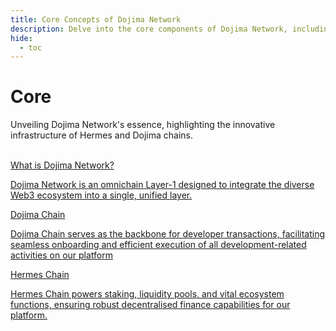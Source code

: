 ```yaml
---
title: Core Concepts of Dojima Network
description: Delve into the core components of Dojima Network, including architecture, chain clients, and key features.
hide:
  - toc
---
```


<style>
   .git-revision-date-localized-plugin, .md-source-file, .md-content__button.md-icon {
      display: none;
   }
</style>

<div class="section-wrapper product-section-head">
   <!-- <div class="hero-image"><img src="../img/Core.png" loading="lazy" class="hero-image" style="width: 40%; float: right;"></div> -->
   <div class="hero-left">
      <h1 class="hero-heading">Core</h1>
      <p class="hero-subtext">Unveiling Dojima Network's essence, highlighting the innovative infrastructure of Hermes and Dojima chains.</p>
   </div>
   </br>
</div>

<div class="grid-container">
   <div class="grid-item">
      <a href="what-is-dojima-network/">
         <div class="product-list-item-header">
            <div class="feature-card-heading">What is Dojima Network?</div>
         </div>
         <p class="feature-paragraph">Dojima Network is an omnichain Layer-1 designed to integrate the diverse Web3 ecosystem into a single, unified layer.</p>
      </a>
   </div>
   <div class="grid-item">
      <a href="dojima-chain/">
         <div class="product-list-item-header">
            <div class="feature-card-heading">Dojima Chain</div>
         </div>
         <p class="feature-paragraph">Dojima Chain serves as the backbone for developer transactions, facilitating seamless onboarding and efficient execution of all development-related activities on our platform</p>
      </a>
   </div>
   <div class="grid-item">
      <a href="architecture/hermeschain/">
         <div class="product-list-item-header">
            <div class="feature-card-heading">Hermes Chain</div>
         </div>
         <p class="feature-paragraph">Hermes Chain powers staking, liquidity pools, and vital ecosystem functions, ensuring robust decentralised finance capabilities for our platform.</p>
      </a>
   </div>
</div>
</div>
